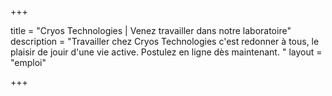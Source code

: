 +++

title = "Cryos Technologies | Venez travailler dans notre laboratoire"
description = "Travailler chez Cryos Technologies c'est redonner à tous, le plaisir de jouir d'une vie active. Postulez en ligne dès maintenant.  "
layout = "emploi"

+++